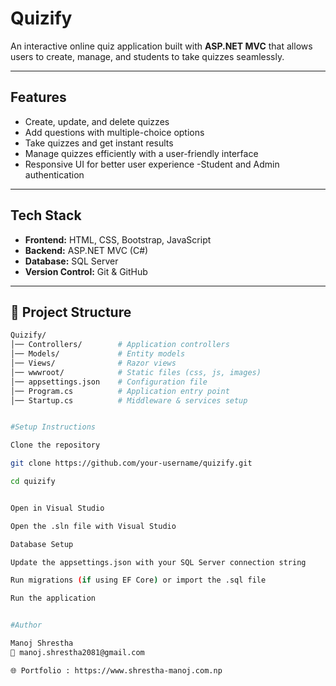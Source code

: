 # Quizify 
An interactive online quiz application built with **ASP.NET MVC** that allows users to create, manage, and students to  take quizzes seamlessly.  

---

##  Features
- Create, update, and delete quizzes  
- Add questions with multiple-choice options  
- Take quizzes and get instant results  
- Manage quizzes efficiently with a user-friendly interface  
- Responsive UI for better user experience 
-Student and Admin authentication 

---

##  Tech Stack
- **Frontend:** HTML, CSS, Bootstrap, JavaScript  
- **Backend:** ASP.NET MVC (C#)  
- **Database:** SQL Server  
- **Version Control:** Git & GitHub

---

## 📂 Project Structure
```bash
Quizify/
│── Controllers/        # Application controllers
│── Models/             # Entity models
│── Views/              # Razor views
│── wwwroot/            # Static files (css, js, images)
│── appsettings.json    # Configuration file
│── Program.cs          # Application entry point
│── Startup.cs          # Middleware & services setup


#Setup Instructions

Clone the repository

git clone https://github.com/your-username/quizify.git

cd quizify


Open in Visual Studio

Open the .sln file with Visual Studio

Database Setup

Update the appsettings.json with your SQL Server connection string

Run migrations (if using EF Core) or import the .sql file

Run the application


#Author

Manoj Shrestha
📧 manoj.shrestha2081@gmail.com

🌐 Portfolio : https://www.shrestha-manoj.com.np
